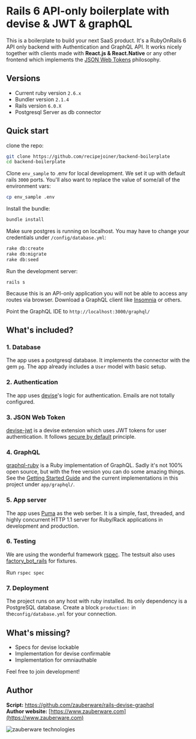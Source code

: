 # Rails 6 API-only boilerplate with devise & JWT & graphQL

This is a boilerplate to build your next SaaS product. It's a RubyOnRails 6 API only backend with Authentication and GraphQL API. It works nicely together with clients made with **React.js & React.Native** or any other frontend which implements the [JSON Web Tokens](https://jwt.io/introduction/) philosophy.

## Versions

- Current ruby version `2.6.x`
- Bundler version `2.1.4`
- Rails version `6.0.X`
- Postgresql Server as db connector

## Quick start

clone the repo:

```sh
git clone https://github.com/recipejoiner/backend-boilerplate
cd backend-boilerplate
```

Clone `env_sample` to .env for local development. We set it up with default rails `3000` ports. You'll also want to replace the value of some/all of the environment vars:

```sh
cp env_sample .env
```

Install the bundle:

```sh
bundle install
```

Make sure postgres is running on localhost. You may have to change your credentials under `/config/database.yml`:

```sh
rake db:create
rake db:migrate
rake db:seed
```

Run the development server:

```
rails s
```

Because this is an API-only application you will not be able to access any routes via browser. Download a GraphQL client like [Insomnia](https://insomnia.rest/) or others. 

Point the GraphQL IDE to `http://localhost:3000/graphql/`

## What's included?

### 1. Database
The app uses a postgresql database. It implements the connector with the gem `pg`. The app already includes a `User` model with basic setup.

### 2. Authentication
The app uses [devise](https://github.com/plataformatec/devise)'s logic for authentication. Emails are not totally configured.

### 3. JSON Web Token
[devise-jwt](https://github.com/waiting-for-dev/devise-jwt) is a devise extension which uses JWT tokens for user authentication. It follows [secure by default](https://en.wikipedia.org/wiki/Secure_by_default) principle.

### 4. GraphQL
[graphql-ruby](https://github.com/rmosolgo/graphql-ruby) is a Ruby implementation of GraphQL. Sadly it's not 100% open source, but with the free version you can do some amazing things. See the [Getting Started Guide](https://graphql-ruby.org/) and the current implementations in this project under `app/graphql/`.

### 5. App server
The app uses [Puma](https://github.com/puma/puma) as the web serber. It is a simple, fast, threaded, and highly concurrent HTTP 1.1 server for Ruby/Rack applications in development and production.

### 6. Testing

We are using the wonderful framework [rspec](https://github.com/rspec/rspec). The testsuit also uses [factory_bot_rails](https://github.com/thoughtbot/factory_bot_rails) for fixtures. 

Run `rspec spec` 

### 7. Deployment
The project runs on any host with ruby installed. Its only dependency is a PostgreSQL database. Create a block `production:` in the`config/database.yml` for your connection.



## What's missing?

* Specs for devise lockable
* Implementation for devise confirmable
* Implementation for omniauthable


Feel free to join development!

## Author

__Script:__ <https://github.com/zauberware/rails-devise-graphql>  
__Author website:__ [https://www.zauberware.com](https://www.zauberware.com)    

![zauberware technologies](https://avatars3.githubusercontent.com/u/1753330?s=200&v=4)
